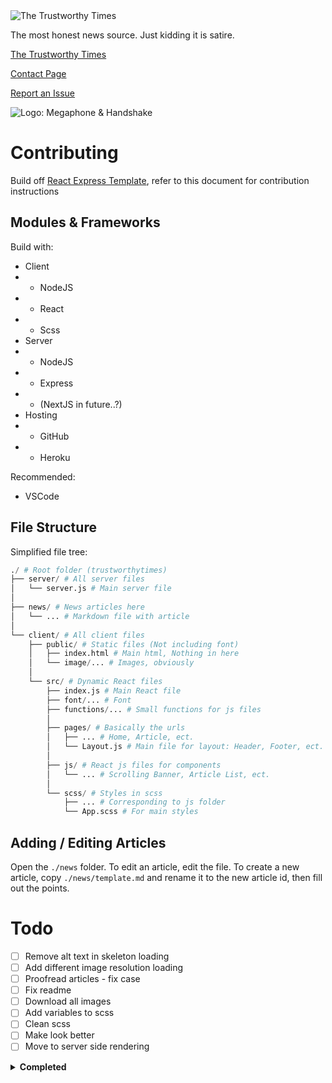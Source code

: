 <img src="https://trustworthytimes.herokuapp.com/image/title.png" alt="The Trustworthy Times" />

The most honest news source. Just kidding it is satire.

[The Trustworthy Times](https://trustworthytimes.herokuapp.com)

[Contact Page](https://trustworthytimes.herokuapp.com/contact)

[Report an Issue](https://github.com/darccyy/trustworthytimes/issues/new/choose)

<img src="https://trustworthytimes.herokuapp.com/image/logo-short.png" alt="Logo: Megaphone & Handshake" />

# Contributing

Build off [React Express Template](https://github.com/darccyy/react-express-template#react-express-template), refer to this document for contribution instructions

## Modules & Frameworks

Build with:

- Client
- - NodeJS
- - React
- - Scss
- Server
- - NodeJS
- - Express
- - (NextJS in future..?)
- Hosting
- - GitHub
- - Heroku

Recommended:

- VSCode

## File Structure

Simplified file tree:

```py
./ # Root folder (trustworthytimes)
├── server/ # All server files
│   └── server.js # Main server file
│
├── news/ # News articles here
│   └── ... # Markdown file with article
│
└── client/ # All client files
    ├── public/ # Static files (Not including font)
    │   ├── index.html # Main html, Nothing in here
    │   └── image/... # Images, obviously
    │
    └── src/ # Dynamic React files
        ├── index.js # Main React file
        ├── font/... # Font
        ├── functions/... # Small functions for js files
        │
        ├── pages/ # Basically the urls
        │   ├── ... # Home, Article, ect.
        │   └── Layout.js # Main file for layout: Header, Footer, ect.
        │
        ├── js/ # React js files for components
        │   └── ... # Scrolling Banner, Article List, ect.
        │
        └── scss/ # Styles in scss
            ├── ... # Corresponding to js folder
            └── App.scss # For main styles
```

## Adding / Editing Articles

Open the `./news` folder.
To edit an article, edit the file.
To create a new article, copy `./news/template.md` and rename it to the new article id, then fill out the points.

# Todo

- [ ] Remove alt text in skeleton loading
- [ ] Add different image resolution loading
- [ ] Proofread articles - fix case
- [ ] Fix readme
- [ ] Download all images
- [ ] Add variables to scss
- [ ] Clean scss
- [ ] Make look better
- [ ] Move to server side rendering

<details>

<summary> <b>Completed</b> </summary>

- [x] Add scss support without css compilation
- [x] Fix article list on narrow screen
- [x] Add tab support
- [x] Fix skeleton loading - content article not obfuscating
- [x] Make article buttons go previous / next article
- [x] Fix slideshows
- [x] Fix link loading
- [x] Add 'Exclusive' article list for unlisted articles
- [x] Overhaul markdown styling
- [x] Fix margin for markdown styling
- [x] Add print format
- [x] Add reload button for logo
- [x] Fix hidden articles loading in article buttons, ect
- [x] Add skeleton loading for vertical slideshow
- [x] Add arrow buttons to next article
- [x] Add other browser support
- [x] Stop vertical slideshow timer in content article
- [x] Add articles
- [x] Add vertical slideshow
- [x] Add comments
- [x] Make disclaimer better
- [x] Add proper 404 page
- [x] Populate contact page
- [x] Add issue templates
- [x] Fix readme
- [x] Add titles to other pages
- [x] Fix other links
- [x] Fix 404 Page for unknown articles
- [x] Add individual files for articles
- [x] Fix slideshow animation
- [x] Fix header sizing
- [x] Add skeleton loading
- [x] Fix key names
- [x] Start scroll banner earlier
- [x] Convert `<a>` to `<Link>`
- [x] Add router
- [x] Refactor component css
- [x] Change slideshow buttons
- [x] Add sliding banner
- [x] Add watermark to top right
- [x] API Error handling
- [x] Remove heroku-postbuild??
- [x] Add proper mobile support
- [x] Add descriptions, titles
- [x] Add article formatting

</details>
